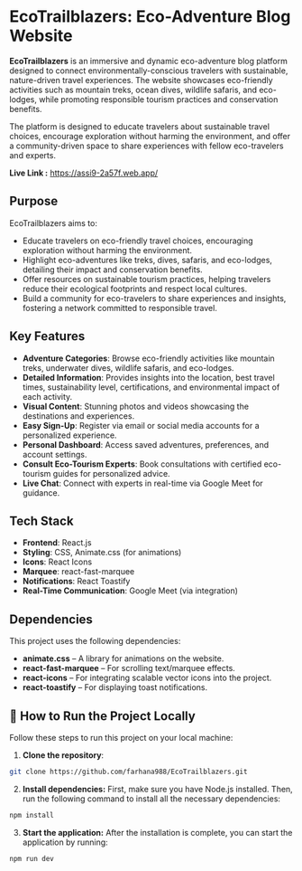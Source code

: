 # EcoTrailblazers: Eco-Adventure Blog Website

**EcoTrailblazers** is an immersive and dynamic eco-adventure blog platform designed to connect environmentally-conscious travelers with sustainable, nature-driven travel experiences. The website showcases eco-friendly activities such as mountain treks, ocean dives, wildlife safaris, and eco-lodges, while promoting responsible tourism practices and conservation benefits. 

The platform is designed to educate travelers about sustainable travel choices, encourage exploration without harming the environment, and offer a community-driven space to share experiences with fellow eco-travelers and experts.

**Live Link :**  https://assi9-2a57f.web.app/

## Purpose

EcoTrailblazers aims to:
- Educate travelers on eco-friendly travel choices, encouraging exploration without harming the environment.
- Highlight eco-adventures like treks, dives, safaris, and eco-lodges, detailing their impact and conservation benefits.
- Offer resources on sustainable tourism practices, helping travelers reduce their ecological footprints and respect local cultures.
- Build a community for eco-travelers to share experiences and insights, fostering a network committed to responsible travel.

## Key Features

- **Adventure Categories**: Browse eco-friendly activities like mountain treks, underwater dives, wildlife safaris, and eco-lodges.
- **Detailed Information**: Provides insights into the location, best travel times, sustainability level, certifications, and environmental impact of each activity.
- **Visual Content**: Stunning photos and videos showcasing the destinations and experiences.
- **Easy Sign-Up**: Register via email or social media accounts for a personalized experience.
- **Personal Dashboard**: Access saved adventures, preferences, and account settings.
- **Consult Eco-Tourism Experts**: Book consultations with certified eco-tourism guides for personalized advice.
- **Live Chat**: Connect with experts in real-time via Google Meet for guidance.

## Tech Stack

- **Frontend**: React.js
- **Styling**: CSS, Animate.css (for animations)
- **Icons**: React Icons
- **Marquee**: react-fast-marquee
- **Notifications**: React Toastify
- **Real-Time Communication**: Google Meet (via integration)

## Dependencies

This project uses the following dependencies:

- **animate.css** – A library for animations on the website.
- **react-fast-marquee** – For scrolling text/marquee effects.
- **react-icons** – For integrating scalable vector icons into the project.
- **react-toastify** – For displaying toast notifications.



## 🚀 How to Run the Project Locally

Follow these steps to run this project on your local machine:

1. **Clone the repository**:
```bash
git clone https://github.com/farhana988/EcoTrailblazers.git
```
2. **Install dependencies:** First, make sure you have Node.js installed. Then, run the following command to install all the necessary dependencies:
 ```bash
npm install
 ```
3. **Start the application:** After the installation is complete, you can start the application by running:

 ```bash
npm run dev
 ```




